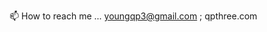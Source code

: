  📫 How to reach me ... youngqp3@gmail.com ; qpthree.com

<!---
QPThree/QPThree is a ✨ special ✨ repository because its `README.md` (this file) appears on your GitHub profile.
You can click the Preview link to take a look at your changes.
--->
